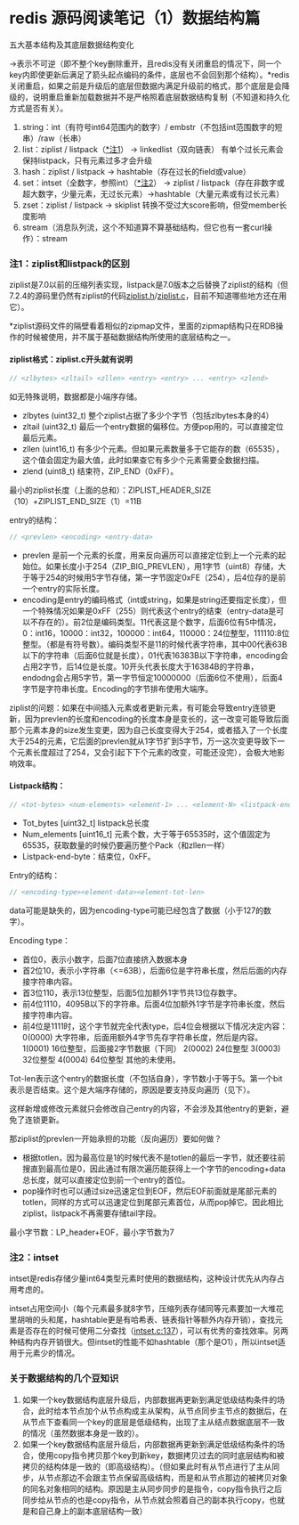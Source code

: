 # redis 源码阅读笔记（1）数据结构篇

五大基本结构及其底层数据结构变化

→表示不可逆（即不整个key删除重开，且redis没有关闭重启的情况下，同一个key内即使更新后满足了箭头起点编码的条件，底层也不会回到那个结构）。*redis关闭重启，如果之前是升级后的底层但数据内满足升级前的格式，那个底层是会降级的，说明重启重新加载数据并不是严格照着底层数据结构复制（不知道和持久化方式是否有关）。

1. string：int（有符号int64范围内的数字）/ embstr（不包括int范围数字的短串）/raw（长串）
2. list：ziplist / listpack（[*注1](#注1ziplist和listpack的区别)） → linkedlist（双向链表） 有单个过长元素会保持listpack，只有元素过多才会升级
3. hash：ziplist / listpack → hashtable（存在过长的field或value）
4. set：intset（全数字，参照int）（[*注2](#注2intset)） → ziplist / listpack（存在非数字或超大数字，少量元素，无过长元素）→hashtable（大量元素或有过长元素）
5. zset：ziplist / listpack → skiplist 转换不受过大score影响，但受member长度影响
6. stream（消息队列流，这个不知道算不算基础结构，但它也有一套curl操作）：stream

### 注1：ziplist和listpack的区别
ziplist是7.0以前的压缩列表实现，listpack是7.0版本之后替换了ziplist的结构（但7.2.4的源码里仍然有ziplist的代码[ziplist.h](https://github.com/redis/redis/blob/unstable/src/ziplist.h)/[ziplist.c](https://github.com/redis/redis/blob/unstable/src/ziplist.c)，目前不知道哪些地方还在用它）。

*ziplist源码文件的隔壁看着相似的zipmap文件，里面的zipmap结构只在RDB操作的时候被使用，并不属于基础数据结构所使用的底层结构之一。

#### ziplist格式：ziplist.c开头就有说明
```cpp
// <zlbytes> <zltail> <zllen> <entry> <entry> ... <entry> <zlend>
```
如无特殊说明，数据都是小端序存储。
* zlbytes (uint32_t) 整个ziplist占据了多少个字节（包括zlbytes本身的4）
* zltail (uint32_t) 最后一个entry数据的偏移位。方便pop用的，可以直接定位最后元素。
* zllen (uint16_t) 有多少个元素。但如果元素数量多于它能存的数（65535），这个值会固定为最大值，此时如果查它有多少个元素需要全数据扫描。
* zlend (uint8_t) 结束符，ZIP_END（0xFF）。

最小的ziplist长度（上面的总和）：ZIPLIST_HEADER_SIZE（10）+ZIPLIST_END_SIZE（1）=11B


entry的结构：
```cpp
// <prevlen> <encoding> <entry-data>
```
* prevlen 是前一个元素的长度，用来反向遍历可以直接定位到上一个元素的起始位。如果长度小于254（ZIP_BIG_PREVLEN），用1字节（uint8）存储，大于等于254的时候用5字节存储，第一字节固定0xFE（254），后4位存的是前一个entry的实际长度。
* encoding是entry的编码格式（int或string，如果是string还要指定长度），但一个特殊情况如果是0xFF（255）则代表这个entry的结束（entry-data是可以不存在的）。前2位是编码类型。11代表这是个数字，后面6位有5中情况，0：int16，10000：int32，100000：int64，110000：24位整型，111110:8位整型。（都是有符号数）。编码类型不是11的时候代表字符串，其中00代表63B以下的字符串（后面6位就是长度），01代表16383B以下字符串，encoding会占用2字节，后14位是长度。10开头代表长度大于16384B的字符串，endodng会占用5字节，第一字节恒定10000000（后面6位不使用），后面4字节是字符串长度。Encoding的字节排布使用大端序。

ziplist的问题：如果在中间插入元素或者更新元素，有可能会导致entry连锁更新，因为prevlen的长度和encoding的长度本身是变长的，这一改变可能导致后面那个元素本身的size发生变更，因为自己长度变得大于254，或者插入了一个长度大于254的元素，它后面的prevlen就从1字节扩到5字节，万一这次变更导致下一个元素长度超过了254，又会引起下下个元素的改变，可能还没完），会极大地影响效率。

#### Listpack结构：
```cpp
// <tot-bytes> <num-elements> <element-1> ... <element-N> <listpack-end-byte>
```

* Tot_bytes [uint32_t] listpack总长度
* Num_elements [uint16_t] 元素个数，大于等于65535时，这个值固定为65535，获取数量的时候仍要遍历整个Pack（和zllen一样）
* Listpack-end-byte：结束位，0xFF。

Entry的结构：
```cpp
// <encoding-type><element-data><element-tot-len>
```
data可能是缺失的，因为encoding-type可能已经包含了数据（小于127的数字）。

Encoding type：
* 首位0，表示小数字，后面7位直接挤入数据本身
* 首2位10，表示小字符串（<=63B），后面6位是字符串长度，然后后面的内存接字符串内容。
* 首3位110，表示13位整型，后面5位加额外1字节共13位存数字。
* 前4位1110，4095B以下的字符串。后面4位加额外1字节是字符串长度，然后接字符串内容。
* 前4位是1111时，这个字节就完全代表type，后4位会根据以下情况决定内容：
0(0000) 大字符串，后面用额外4字节先存字符串长度，然后是内容。
1(0001) 16位整型，后面接2字节数据（下同）
2(0002) 24位整型
3(0003) 32位整型
4(0004) 64位整型
其他的未使用。

Tot-len表示这个entry的数据长度（不包括自身），字节数小于等于5。第一个bit表示是否结束。这个是大端序存储的，原因是要支持反向遍历（见下）。

这样新增或修改元素就只会修改自己entry的内容，不会涉及其他entry的更新，避免了连锁更新。

那ziplist的prevlen一开始承担的功能（反向遍历）要如何做？

- 根据totlen，因为最高位是1的时候代表不是totlen的最后一字节，就还要往前搜直到最高位是0，因此通过有限次遍历能获得上一个字节的encoding+data总长度，就可以直接定位到前一个entry的首位。
- pop操作时也可以通过size迅速定位到EOF，然后EOF前面就是尾部元素的totlen，同样的方式可以迅速定位到尾部元素首位，从而pop掉它。因此相比ziplist，listpack不再需要存储tail字段。

最小字节数：LP_header+EOF，最小字节数为7

### 注2：intset
intset是redis存储少量int64类型元素时使用的数据结构，这种设计优先从内存占用考虑的。

intset占用空间小（每个元素最多就8字节，压缩列表存储同等元素要加一大堆花里胡哨的头和尾，hashtable更是有哈希表、链表指针等额外内存开销），查找元素是否存在的时候可使用二分查找（[intset.c:137](https://github.com/redis/redis/blob/unstable/src/intset.c)），可以有优秀的查找效率。另两种结构内存开销很大。但intset的性能不如hashtable（那个是O1），所以intset适用于元素少的情况。

### 关于数据结构的几个豆知识

1. 如果一个key数据结构底层升级后，内部数据再更新到满足低级结构条件的场合，此时给本节点加个从节点构成主从架构，从节点同步主节点的数据后，在从节点下查看同一个key的底层是低级结构，出现了主从结点数据底层不一致的情况（虽然数据本身是一致的）。
2. 如果一个key数据结构底层升级后，内部数据再更新到满足低级结构条件的场合，使用copy指令拷贝那个key到新key，数据拷贝过去的同时底层结构和被拷贝的结构体是一致的（即高级结构）。（但如果此时有从节点进行了主从同步，从节点那边不会跟主节点保留高级结构，而是和从节点那边的被拷贝对象的同名对象相同的结构。原因是主从同步同步的是指令，copy指令执行之后同步给从节点的也是copy指令，从节点就会照着自己的副本执行copy，也就是和自己身上的副本底层结构一致）